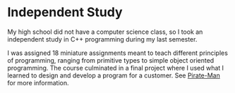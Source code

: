 # Independent Study

My high school did not have a computer science class, so I took an independent
study in C++ programming during my last semester.

I was assigned 18 miniature assignments meant to teach different principles of
programming, ranging from primitive types to simple object oriented programming.
The course culminated in a final project where I used what I learned to design
and develop a program for a customer. See [Pirate-Man](../pirate-man) for more
information.
